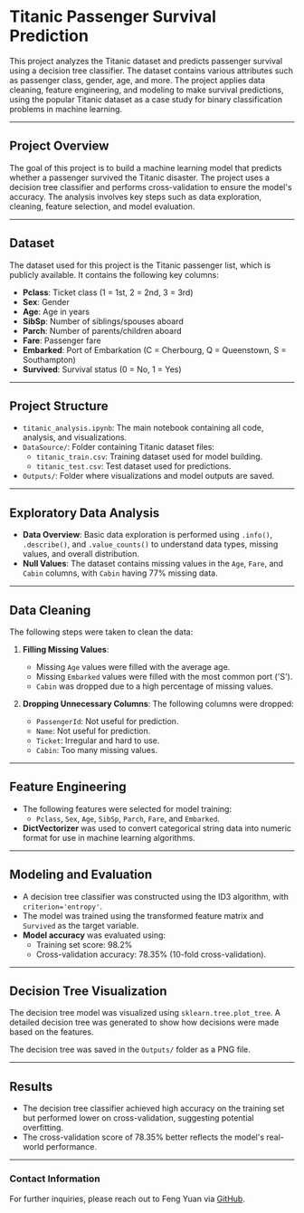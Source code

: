# Titanic Passenger Survival Prediction

This project analyzes the Titanic dataset and predicts passenger survival using a decision tree classifier. The dataset contains various attributes such as passenger class, gender, age, and more. The project applies data cleaning, feature engineering, and modeling to make survival predictions, using the popular Titanic dataset as a case study for binary classification problems in machine learning.

* * *

## Project Overview

The goal of this project is to build a machine learning model that predicts whether a passenger survived the Titanic disaster. The project uses a decision tree classifier and performs cross-validation to ensure the model's accuracy. The analysis involves key steps such as data exploration, cleaning, feature selection, and model evaluation.

* * *

## Dataset

The dataset used for this project is the Titanic passenger list, which is publicly available. It contains the following key columns:

- **Pclass**: Ticket class (1 = 1st, 2 = 2nd, 3 = 3rd)
- **Sex**: Gender
- **Age**: Age in years
- **SibSp**: Number of siblings/spouses aboard
- **Parch**: Number of parents/children aboard
- **Fare**: Passenger fare
- **Embarked**: Port of Embarkation (C = Cherbourg, Q = Queenstown, S = Southampton)
- **Survived**: Survival status (0 = No, 1 = Yes)
* * *

## Project Structure

- `titanic_analysis.ipynb`: The main notebook containing all code, analysis, and visualizations.
- `DataSource/`: Folder containing Titanic dataset files:
    - `titanic_train.csv`: Training dataset used for model building.
    - `titanic_test.csv`: Test dataset used for predictions.
- `Outputs/`: Folder where visualizations and model outputs are saved.
* * *

## Exploratory Data Analysis

- **Data Overview**: Basic data exploration is performed using `.info()`, `.describe()`, and `.value_counts()` to understand data types, missing values, and overall distribution.
- **Null Values**: The dataset contains missing values in the `Age`, `Fare`, and `Cabin` columns, with `Cabin` having 77% missing data.
* * *

## Data Cleaning

The following steps were taken to clean the data:

1. **Filling Missing Values**:

    - Missing `Age` values were filled with the average age.
    - Missing `Embarked` values were filled with the most common port ('S').
    - `Cabin` was dropped due to a high percentage of missing values.
2. **Dropping Unnecessary Columns**: The following columns were dropped:

    - `PassengerId`: Not useful for prediction.
    - `Name`: Not useful for prediction.
    - `Ticket`: Irregular and hard to use.
    - `Cabin`: Too many missing values.
* * *

## Feature Engineering

- The following features were selected for model training:
    - `Pclass`, `Sex`, `Age`, `SibSp`, `Parch`, `Fare`, and `Embarked`.
- **DictVectorizer** was used to convert categorical string data into numeric format for use in machine learning algorithms.
* * *

## Modeling and Evaluation

- A decision tree classifier was constructed using the ID3 algorithm, with `criterion='entropy'`.
- The model was trained using the transformed feature matrix and `Survived` as the target variable.
- **Model accuracy** was evaluated using:
    - Training set score: 98.2%
    - Cross-validation accuracy: 78.35% (10-fold cross-validation).
* * *

## Decision Tree Visualization

The decision tree model was visualized using `sklearn.tree.plot_tree`. A detailed decision tree was generated to show how decisions were made based on the features.

The decision tree was saved in the `Outputs/` folder as a PNG file.

* * *

## Results

- The decision tree classifier achieved high accuracy on the training set but performed lower on cross-validation, suggesting potential overfitting.
- The cross-validation score of 78.35% better reflects the model's real-world performance.

* * *

### Contact Information

For further inquiries, please reach out to Feng Yuan via [GitHub](https://github.com/steve-yuan-8276).